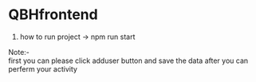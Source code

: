 # QBHfrontend
 1) how to run project
  ->  npm run start

  Note:-   
        first you can please click adduser button and save the data 
        after you can  perferm your activity
  